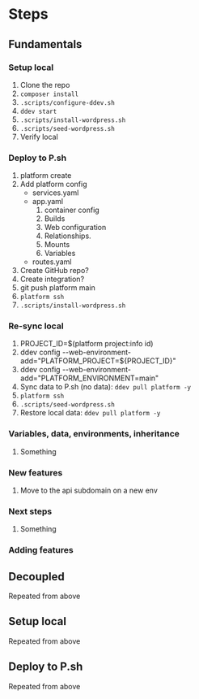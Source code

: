 # Steps

## Fundamentals

### Setup local

1. Clone the repo
1. `composer install`
1. `.scripts/configure-ddev.sh`
1. `ddev start`
1. `.scripts/install-wordpress.sh`
1. `.scripts/seed-wordpress.sh`
1. Verify local

### Deploy to P.sh

1. platform create
1. Add platform config
    - services.yaml
    - app.yaml
        1. container config
        2. Builds
        3. Web configuration
        4. Relationships.
        5. Mounts
        6. Variables
    - routes.yaml
1. Create GitHub repo?
1. Create integration?
1. git push platform main
1. `platform ssh`
1. `.scripts/install-wordpress.sh`

### Re-sync local

1. PROJECT_ID=$(platform project:info id)
1. ddev config --web-environment-add="PLATFORM_PROJECT=${PROJECT_ID}"
1. ddev config --web-environment-add="PLATFORM_ENVIRONMENT=main"
1. Sync data to P.sh (no data): `ddev pull platform -y`
1. `platform ssh`
1. `.scripts/seed-wordpress.sh`
1. Restore local data: `ddev pull platform -y`

### Variables, data, environments, inheritance

1. Something

### New features

1. Move to the api subdomain on a new env

### Next steps

1. Something

### Adding features

## Decoupled

Repeated from above

## Setup local

Repeated from above

## Deploy to P.sh

Repeated from above


